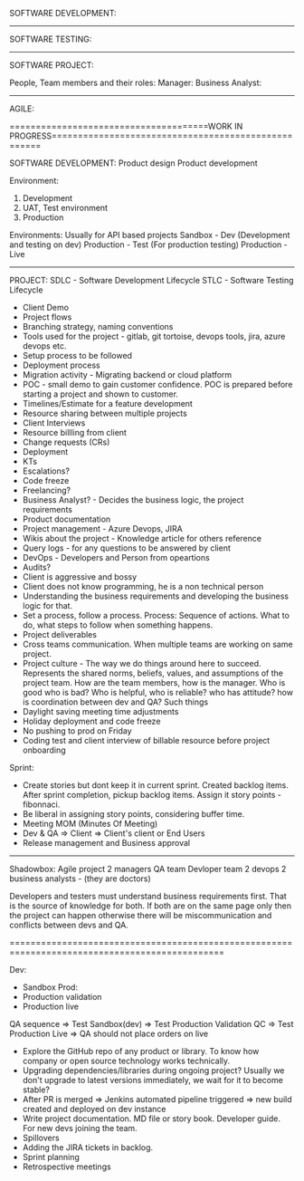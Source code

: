 SOFTWARE DEVELOPMENT:

---

SOFTWARE TESTING:

---

SOFTWARE PROJECT:

People, Team members and their roles:
Manager:
Business Analyst:

---

AGILE:

======================================WORK IN PROGRESS====================================================

SOFTWARE DEVELOPMENT:
Product design
Product development

Environment:

1. Development
2. UAT, Test environment
3. Production

Environments: Usually for API based projects
Sandbox - Dev (Development and testing on dev)
Production - Test (For production testing)
Production - Live

---

PROJECT:
SDLC - Software Development Lifecycle
STLC - Software Testing Lifecycle

- Client Demo
- Project flows
- Branching strategy, naming conventions
- Tools used for the project - gitlab, git tortoise, devops tools, jira, azure devops etc.
- Setup process to be followed
- Deployment process
- Migration activity - Migrating backend or cloud platform
- POC - small demo to gain customer confidence. POC is prepared before starting a project and shown to customer.
- Timelines/Estimate for a feature development
- Resource sharing between multiple projects
- Client Interviews
- Resource billling from client
- Change requests (CRs)
- Deployment
- KTs
- Escalations?
- Code freeze
- Freelancing?
- Business Analyst? - Decides the business logic, the project requirements
- Product documentation
- Project management - Azure Devops, JIRA
- Wikis about the project - Knowledge article for others reference
- Query logs - for any questions to be answered by client
- DevOps - Developers and Person from opeartions
- Audits?
- Client is aggressive and bossy
- Client does not know programming, he is a non technical person
- Understanding the business requirements and developing the business logic for that.
- Set a process, follow a process. Process: Sequence of actions. What to do, what steps to follow when something happens.
- Project deliverables
- Cross teams communication. When multiple teams are working on same project.
- Project culture - The way we do things around here to succeed. Represents the shared norms, beliefs, values, and assumptions of the project team. How are the team members, how is the manager. Who is good who is bad? Who is helpful, who is reliable? who has attitude? how is coordination between dev and QA? Such things
- Daylight saving meeting time adjustments
- Holiday deployment and code freeze
- No pushing to prod on Friday
- Coding test and client interview of billable resource before project onboarding

Sprint:

- Create stories but dont keep it in current sprint. Created backlog items. After sprint completion, pickup backlog items. Assign it story points - fibonnaci.
- Be liberal in assigning story points, considering buffer time.
- Meeting MOM (Minutes Of Meeting)
- Dev & QA => Client => Client's client or End Users
- Release management and Business approval

---

Shadowbox: Agile project
2 managers
QA team
Devloper team
2 devops
2 business analysts - (they are doctors)

Developers and testers must understand business requirements first. That is the source of knowledge for both. If both are on the same page only then the project can happen otherwise there will be miscommunication and conflicts between devs and QA.

===============================================================================================

Dev:

- Sandbox
  Prod:
- Production validation
- Production live

QA sequence => Test Sandbox(dev) => Test Production Validation
QC => Test Production Live => QA should not place orders on live

- Explore the GitHub repo of any product or library. To know how company or open source technology works technically.
- Upgrading dependencies/libraries during ongoing project? Usually we don't upgrade to latest versions immediately, we wait for it to become stable?
- After PR is merged => Jenkins automated pipeline triggered => new build created and deployed on dev instance
- Write project documentation. MD file or story book. Developer guide. For new devs joining the team.
- Spillovers
- Adding the JIRA tickets in backlog.
- Sprint planning
- Retrospective meetings
